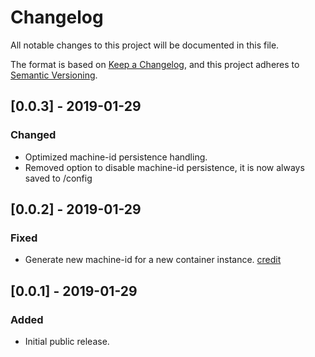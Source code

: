 # Changelog
All notable changes to this project will be documented in this file.

The format is based on [Keep a Changelog](https://keepachangelog.com/en/1.0.0/),
and this project adheres to [Semantic Versioning](https://semver.org/spec/v2.0.0.html).


## [0.0.3] - 2019-01-29
### Changed
- Optimized machine-id persistence handling.
- Removed option to disable machine-id persistence, it is now always saved to /config


## [0.0.2] - 2019-01-29
### Fixed
- Generate new machine-id for a new container instance. [credit](https://forum.duplicacy.com/t/run-web-ui-in-a-docker-container/1505/21) 

## [0.0.1] - 2019-01-29
### Added
- Initial public release.
